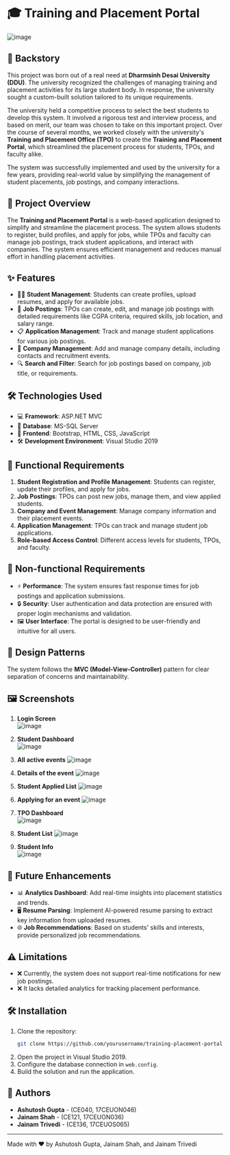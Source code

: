 
# 🎓 Training and Placement Portal
![image](https://github.com/user-attachments/assets/dbdb3fd9-8a35-4aff-8c90-22aa2f45abf4)

## 📖 Backstory

This project was born out of a real need at **Dharmsinh Desai University (DDU)**. The university recognized the challenges of managing training and placement activities for its large student body. In response, the university sought a custom-built solution tailored to its unique requirements.

The university held a competitive process to select the best students to develop this system. It involved a rigorous test and interview process, and based on merit, our team was chosen to take on this important project. Over the course of several months, we worked closely with the university's **Training and Placement Office (TPO)** to create the **Training and Placement Portal**, which streamlined the placement process for students, TPOs, and faculty alike.

The system was successfully implemented and used by the university for a few years, providing real-world value by simplifying the management of student placements, job postings, and company interactions.

## 🚀 Project Overview

The **Training and Placement Portal** is a web-based application designed to simplify and streamline the placement process. The system allows students to register, build profiles, and apply for jobs, while TPOs and faculty can manage job postings, track student applications, and interact with companies. The system ensures efficient management and reduces manual effort in handling placement activities.

## ✨ Features

- 👨‍🎓 **Student Management**: Students can create profiles, upload resumes, and apply for available jobs.
- 💼 **Job Postings**: TPOs can create, edit, and manage job postings with detailed requirements like CGPA criteria, required skills, job location, and salary range.
- 📋 **Application Management**: Track and manage student applications for various job postings.
- 🏢 **Company Management**: Add and manage company details, including contacts and recruitment events.
- 🔍 **Search and Filter**: Search for job postings based on company, job title, or requirements.

## 🛠️ Technologies Used

- 💻 **Framework**: ASP.NET MVC
- 💾 **Database**: MS-SQL Server
- 🎨 **Frontend**: Bootstrap, HTML, CSS, JavaScript
- 🛠️ **Development Environment**: Visual Studio 2019

## 📑 Functional Requirements

1. **Student Registration and Profile Management**: Students can register, update their profiles, and apply for jobs.
2. **Job Postings**: TPOs can post new jobs, manage them, and view applied students.
3. **Company and Event Management**: Manage company information and their placement events.
4. **Application Management**: TPOs can track and manage student job applications.
5. **Role-based Access Control**: Different access levels for students, TPOs, and faculty.

## 🔐 Non-functional Requirements

- ⚡ **Performance**: The system ensures fast response times for job postings and application submissions.
- 🔒 **Security**: User authentication and data protection are ensured with proper login mechanisms and validation.
- 🖼️ **User Interface**: The portal is designed to be user-friendly and intuitive for all users.

## 🎨 Design Patterns

The system follows the **MVC (Model-View-Controller)** pattern for clear separation of concerns and maintainability.

## 🖼️ Screenshots

1. **Login Screen**  
   ![image](https://github.com/user-attachments/assets/081154c8-f252-445c-8ce0-f90a42c42f87)

2. **Student Dashboard**  
   ![image](https://github.com/user-attachments/assets/ec5e25fa-8190-4f02-b89f-c28c344c5bc5)

3. **All active events**
  ![image](https://github.com/user-attachments/assets/c3aafb2a-2bf5-4e46-88fe-df1ef78d6ee4)

4. **Details of the event**
   ![image](https://github.com/user-attachments/assets/fdc5bc44-d09e-4a3c-b094-a6a7fb4d684b)


5. **Student Applied List**
   ![image](https://github.com/user-attachments/assets/ece215ce-8717-4ad6-945a-096635c33c86)

6. **Applying for an event**
  ![image](https://github.com/user-attachments/assets/9e0ff3d2-7d15-4058-b960-a0b70d3ffe4e)

7. **TPO Dashboard**  
   ![image](https://github.com/user-attachments/assets/64d132a7-bb9a-4577-9116-c5a7c13b57ec)
8. **Student List**
  ![image](https://github.com/user-attachments/assets/f4c8cf27-ef4e-4f7c-92ee-fc6f09257b1d)

   
9. **Student Info**  
  ![image](https://github.com/user-attachments/assets/23f838e5-e7a9-4ad0-8261-b5ae307f34c3)



## 🚀 Future Enhancements

- 📊 **Analytics Dashboard**: Add real-time insights into placement statistics and trends.
- 🖥️ **Resume Parsing**: Implement AI-powered resume parsing to extract key information from uploaded resumes.
- 🌐 **Job Recommendations**: Based on students' skills and interests, provide personalized job recommendations.

## ⚠️ Limitations

- ❌ Currently, the system does not support real-time notifications for new job postings.
- ❌ It lacks detailed analytics for tracking placement performance.

## 🛠️ Installation

1. Clone the repository:  
   ```bash
   git clone https://github.com/yourusername/training-placement-portal.git
   ```
2. Open the project in Visual Studio 2019.
3. Configure the database connection in `web.config`.
4. Build the solution and run the application.

## 👥 Authors

- **Ashutosh Gupta** - (CE040, 17CEUON046)
- **Jainam Shah** - (CE121, 17CEUON036)
- **Jainam Trivedi** - (CE136, 17CEUOS065)
---
Made with ❤️ by Ashutosh Gupta, Jainam Shah, and Jainam Trivedi
